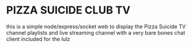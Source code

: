 PIZZA SUICIDE CLUB TV
======

this is a simple node/express/socket web to display the Pizza Suicide TV 
channel playlists and live streaming channel with a very bare bones chat client included for the lulz
